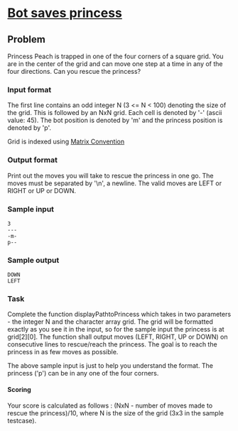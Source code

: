 ﻿# [Bot saves princess](https://www.hackerrank.com/challenges/saveprincess)

## Problem
Princess Peach is trapped in one of the four corners of a square grid. You are in the center of the grid and can move one step at a time in any of the four directions. Can you rescue the princess?

### Input format

The first line contains an odd integer N (3 <= N < 100) denoting the size of the grid. This is followed by an NxN grid. Each cell is denoted by '-' (ascii value: 45). The bot position is denoted by 'm' and the princess position is denoted by 'p'.

Grid is indexed using [Matrix Convention](https://www.hackerrank.com/scoring/board-convention)

### Output format

Print out the moves you will take to rescue the princess in one go. The moves must be separated by '\n', a newline. The valid moves are LEFT or RIGHT or UP or DOWN.

### Sample input

    3
    ---
    -m-
    p--

### Sample output

    DOWN
    LEFT

### Task

Complete the function displayPathtoPrincess which takes in two parameters - the integer N and the character array grid. The grid will be formatted exactly as you see it in the input, so for the sample input the princess is at grid[2][0]. The function shall output moves (LEFT, RIGHT, UP or DOWN) on consecutive lines to rescue/reach the princess. The goal is to reach the princess in as few moves as possible.

The above sample input is just to help you understand the format. The princess ('p') can be in any one of the four corners.

#### Scoring 

Your score is calculated as follows : (NxN - number of moves made to rescue the princess)/10, where N is the size of the grid (3x3 in the sample testcase).